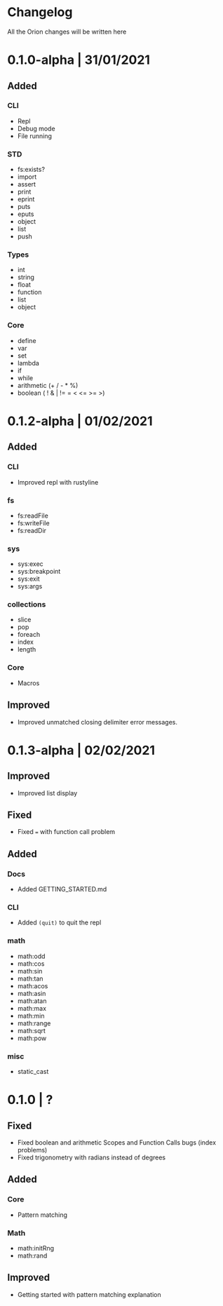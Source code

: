 # Changelog

All the Orion changes will be written here

# 0.1.0-alpha | 31/01/2021

## Added

### CLI

- Repl
- Debug mode
- File running

### STD

- fs:exists?
- import
- assert
- print
- eprint
- puts
- eputs
- object
- list
- push

### Types

- int
- string
- float
- function
- list
- object


### Core

- define
- var
- set
- lambda
- if
- while
- arithmetic (+ / - * %)
- boolean ( ! & | != = < <= >= >)

# 0.1.2-alpha | 01/02/2021

## Added

### CLI

- Improved repl with rustyline

### fs

- fs:readFile
- fs:writeFile
- fs:readDir

### sys

- sys:exec
- sys:breakpoint
- sys:exit
- sys:args

### collections

- slice
- pop
- foreach
- index
- length

### Core

- Macros

## Improved

- Improved unmatched closing delimiter error messages.

# 0.1.3-alpha | 02/02/2021

## Improved

- Improved list display

## Fixed

- Fixed `=` with function call problem

## Added

### Docs

- Added GETTING_STARTED.md

### CLI

- Added `(quit)` to quit the repl

### math

- math:odd
- math:cos
- math:sin
- math:tan
- math:acos
- math:asin
- math:atan
- math:max
- math:min
- math:range
- math:sqrt
- math:pow

### misc

- static_cast

# 0.1.0 | ?

## Fixed

- Fixed boolean and arithmetic Scopes and Function Calls bugs (index problems)
- Fixed trigonometry with radians instead of degrees

## Added

### Core

- Pattern matching

### Math

- math:initRng
- math:rand

## Improved

- Getting started with pattern matching explanation
